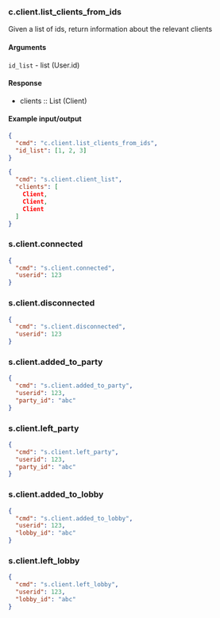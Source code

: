 ### c.client.list_clients_from_ids
Given a list of ids, return information about the relevant clients

#### Arguments
`id_list` - list (User.id)

#### Response
* clients :: List (Client)

#### Example input/output
```json
{
  "cmd": "c.client.list_clients_from_ids",
  "id_list": [1, 2, 3]
}

{
  "cmd": "s.client.client_list",
  "clients": [
    Client,
    Client,
    Client
  ]
}
```


### s.client.connected
```json
{
  "cmd": "s.client.connected",
  "userid": 123
}
```

### s.client.disconnected
```json
{
  "cmd": "s.client.disconnected",
  "userid": 123
}
```

### s.client.added_to_party
```json
{
  "cmd": "s.client.added_to_party",
  "userid": 123,
  "party_id": "abc"
}
```

### s.client.left_party
```json
{
  "cmd": "s.client.left_party",
  "userid": 123,
  "party_id": "abc"
}
```


### s.client.added_to_lobby
```json
{
  "cmd": "s.client.added_to_lobby",
  "userid": 123,
  "lobby_id": "abc"
}
```

### s.client.left_lobby
```json
{
  "cmd": "s.client.left_lobby",
  "userid": 123,
  "lobby_id": "abc"
}
```
